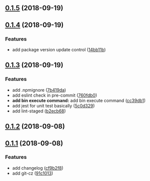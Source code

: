 <a name="0.1.5"></a>
## [0.1.5](https://github.com/keep-yukap/ky-cli/compare/v0.1.4...v0.1.5) (2018-09-19)



<a name="0.1.4"></a>
## [0.1.4](https://github.com/keep-yukap/ky-cli/compare/v0.1.3...v0.1.4) (2018-09-19)


### Features

* add package version update control ([14bb11b](https://github.com/keep-yukap/ky-cli/commit/14bb11b))



<a name="0.1.3"></a>
## [0.1.3](https://github.com/keep-yukap/ky-cli/compare/v0.1.2...v0.1.3) (2018-09-19)


### Features

* add .npmignore ([7b419da](https://github.com/keep-yukap/ky-cli/commit/7b419da))
* add eslint check in pre-commit ([760fdb0](https://github.com/keep-yukap/ky-cli/commit/760fdb0))
* **add bin execute command:** add bin execute command ([cc39db1](https://github.com/keep-yukap/ky-cli/commit/cc39db1))
* add jest for unit test basically ([5c0d329](https://github.com/keep-yukap/ky-cli/commit/5c0d329))
* add lint-staged ([b2ecb68](https://github.com/keep-yukap/ky-cli/commit/b2ecb68))



<a name="0.1.2"></a>
## [0.1.2](https://github.com/keep-yukap/ky-cli/compare/v0.1.1...v0.1.2) (2018-09-08)



<a name="0.1.1"></a>
## [0.1.1](https://github.com/keep-yukap/ky-cli/compare/91c1013...v0.1.1) (2018-09-08)


### Features

* add changelog ([cf9b2f8](https://github.com/keep-yukap/ky-cli/commit/cf9b2f8))
* add git-cz ([91c1013](https://github.com/keep-yukap/ky-cli/commit/91c1013))



